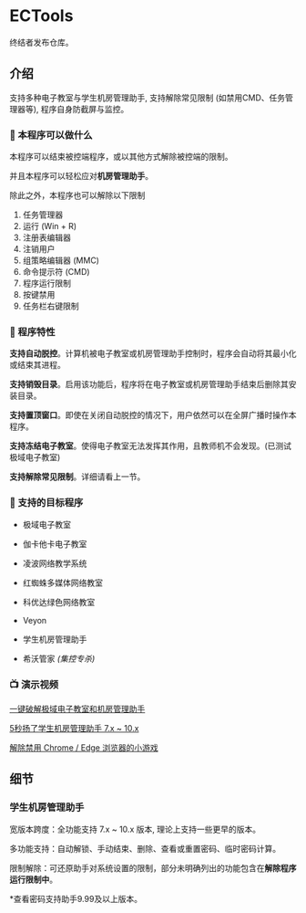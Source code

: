 # ECTools

终结者发布仓库。

## 介绍

支持多种电子教室与学生机房管理助手, 支持解除常见限制 (如禁用CMD、任务管理器等), 程序自身防截屏与监控。

### 🔧 本程序可以做什么

本程序可以结束被控端程序，或以其他方式解除被控端的限制。

并且本程序可以轻松应对**机房管理助手**。

除此之外，本程序也可以解除以下限制

  1. 任务管理器
  2. 运行 (Win + R)
  3. 注册表编辑器
  4. 注销用户
  5. 组策略编辑器 (MMC)
  6. 命令提示符 (CMD)
  7. 程序运行限制
  8. 按键禁用
  9. 任务栏右键限制

### 🧱 程序特性

**支持自动脱控**。计算机被电子教室或机房管理助手控制时，程序会自动将其最小化或结束其进程。

**支持销毁目录**。启用该功能后，程序将在电子教室或机房管理助手结束后删除其安装目录。

**支持置顶窗口**。即使在关闭自动脱控的情况下，用户依然可以在全屏广播时操作本程序。

**支持冻结电子教室**。使得电子教室无法发挥其作用，且教师机不会发现。(已测试极域电子教室)

**支持解除常见限制**。详细请看上一节。

### 🎯 支持的目标程序

* 极域电子教室

* 伽卡他卡电子教室

* 凌波网络教学系统

* 红蜘蛛多媒体网络教室

* 科优达绿色网络教室

* Veyon

* 学生机房管理助手

* 希沃管家 *(集控专杀)*

### 📺 演示视频

[一键破解极域电子教室和机房管理助手](https://www.bilibili.com/video/BV14v411Y78n/)

[5秒扬了学生机房管理助手 7.x ~ 10.x](https://www.bilibili.com/video/BV195411D7nP/)

[解除禁用 Chrome / Edge 浏览器的小游戏](https://www.bilibili.com/video/BV1Sm4y1Y7ET/)

## 细节

### 学生机房管理助手

宽版本跨度：全功能支持 7.x ~ 10.x 版本, 理论上支持一些更早的版本。

多功能支持：自动解锁、手动结束、删除、查看或重置密码、临时密码计算。

限制解除：可还原助手对系统设置的限制，部分未明确列出的功能包含在**解除程序运行限制中**。

*查看密码支持助手9.99及以上版本。
